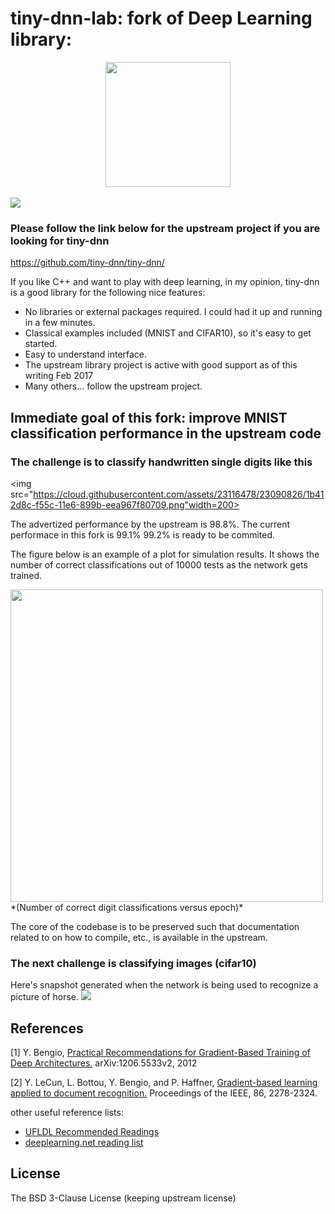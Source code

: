 # tiny-dnn-lab: fork of Deep Learning library:

<div align="center">
  <img src="https://github.com/tiny-dnn/tiny-dnn/blob/master/docs/logo/TinyDNN-logo-letters-alpha-version.png"width=200><br><br>
</div>

<img src="https://travis-ci.org/pliptor/tiny-dnn.svg?branch=master">

###  Please follow the link below for the upstream project if you are looking for tiny-dnn

https://github.com/tiny-dnn/tiny-dnn/

If you like C++ and want to play with deep learning, in my opinion, tiny-dnn is a good library for the following nice
features:

* No libraries or external packages required. I could had it up and running in a few minutes.
* Classical examples included (MNIST and CIFAR10), so it's easy to get started.
* Easy to understand interface.
* The upstream library project is active with good support as of this writing Feb 2017
* Many others... follow the upstream project.

## Immediate goal of this fork: improve MNIST classification performance in the upstream code

### The challenge is to classify handwritten single digits like this
<img src="https://cloud.githubusercontent.com/assets/23116478/23090826/1b412d8c-f55c-11e6-899b-eea967f80709.png"width=200>

The advertized performance by the upstream is 98.8%. 
The current performace in this fork is 99.1% 99.2% is ready to be commited.

The figure below is an example of a plot for simulation results. It shows the number of correct classifications out of
10000 tests as the network gets trained.

<img src="https://cloud.githubusercontent.com/assets/23116478/22905779/7b05721e-f1f6-11e6-83a2-a7474d7a1d41.png" width=500>
*(Number of correct digit classifications versus epoch)*

The core of the codebase is to be preserved such that documentation related to on how to compile, etc., is available
in the upstream. 


### The next challenge is classifying images (cifar10)

Here's snapshot generated when the network is being used to recognize a picture of horse.
<img src="https://cloud.githubusercontent.com/assets/23116478/23090774/f33b0b88-f55a-11e6-9742-22c67b2ea7ba.png">


## References
[1] Y. Bengio, [Practical Recommendations for Gradient-Based Training of Deep Architectures.](https://arxiv.org/pdf/1206.5533v2.pdf) 
    arXiv:1206.5533v2, 2012

[2] Y. LeCun, L. Bottou, Y. Bengio, and P. Haffner, [Gradient-based learning applied to document recognition.](https://yann.lecun.com/exdb/publis/pdf/lecun-01a.pdf)
    Proceedings of the IEEE, 86, 2278-2324.
    
other useful reference lists:
- [UFLDL Recommended Readings](https://deeplearning.stanford.edu/wiki/index.php/UFLDL_Recommended_Readings)
- [deeplearning.net reading list](https://deeplearning.net/reading-list/)

## License
The BSD 3-Clause License (keeping upstream license)

